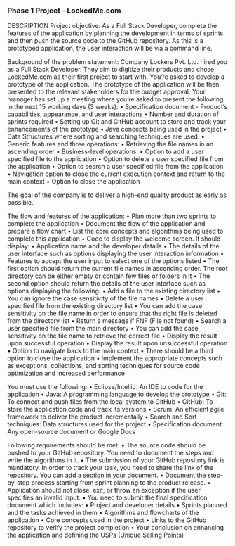 ### Phase 1 Project - LockedMe.com

DESCRIPTION
Project objective: 
As a Full Stack Developer, complete the features of the application by planning the development in terms of sprints and then push the source code to the GitHub repository. As this is a prototyped application, the user interaction will be via a command line. 
 
Background of the problem statement:
Company Lockers Pvt. Ltd. hired you as a Full Stack Developer. They aim to digitize their products and chose LockedMe.com as their first project to start with. You’re asked to develop a prototype of the application. The prototype of the application will be then presented to the relevant stakeholders for the budget approval. Your manager has set up a meeting where you’re asked to present the following in the next 15 working days (3 weeks): 
•	Specification document - Product’s capabilities, appearance, and user interactions
•	Number and duration of sprints required 
•	Setting up Git and GitHub account to store and track your enhancements of the prototype 
•	Java concepts being used in the project 
•	Data Structures where sorting and searching techniques are used. 
•	Generic features and three operations: 
•	Retrieving the file names in an ascending order
•	Business-level operations:
•	Option to add a user specified file to the application
•	Option to delete a user specified file from the application
•	Option to search a user specified file from the application
•	Navigation option to close the current execution context and return to the main context
•	Option to close the application
 
The goal of the company is to deliver a high-end quality product as early as possible. 
 
The flow and features of the application:
•	Plan more than two sprints to complete the application
•	Document the flow of the application and prepare a flow chart 
•	List the core concepts and algorithms being used to complete this application
•	Code to display the welcome screen. It should display:
•	Application name and the developer details 
•	The details of the user interface such as options displaying the user interaction information 
•	Features to accept the user input to select one of the options listed 
•	The first option should return the current file names in ascending order. The root directory can be either empty or contain few files or folders in it
•	 The second option should return the details of the user interface such as options displaying the following:
•	Add a file to the existing directory list
•	You can ignore the case sensitivity of the file names 
•	Delete a user specified file from the existing directory list
•	You can add the case sensitivity on the file name in order to ensure that the right file is deleted from the directory list
•	Return a message if FNF (File not found)
•	Search a user specified file from the main directory
•	You can add the case sensitivity on the file name to retrieve the correct file
•	Display the result upon successful operation
•	Display the result upon unsuccessful operation
•	Option to navigate back to the main context
•	There should be a third option to close the application
•	Implement the appropriate concepts such as exceptions, collections, and sorting techniques for source code optimization and increased performance 

 
You must use the following:
•	Eclipse/IntelliJ: An IDE to code for the application 
•	Java: A programming language to develop the prototype 
•	Git: To connect and push files from the local system to GitHub 
•	GitHub: To store the application code and track its versions 
•	Scrum: An efficient agile framework to deliver the product incrementally 
•	Search and Sort techniques: Data structures used for the project 
•	Specification document: Any open-source document or Google Docs 

 
Following requirements should be met:
•	The source code should be pushed to your GitHub repository. You need to document the steps and write the algorithms in it.
•	The submission of your GitHub repository link is mandatory. In order to track your task, you need to share the link of the repository. You can add a section in your document. 
•	Document the step-by-step process starting from sprint planning to the product release. 
•	Application should not close, exit, or throw an exception if the user specifies an invalid input.
•	You need to submit the final specification document which includes: 
•	Project and developer details 
•	Sprints planned and the tasks achieved in them 
•	Algorithms and flowcharts of the application 
•	Core concepts used in the project 
•	Links to the GitHub repository to verify the project completion 
•	Your conclusion on enhancing the application and defining the USPs (Unique Selling Points)


